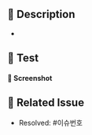 ## 🍍 Description
<!-- 작업한 내용을 적어주세요 -->
- 

## 🍒 Test
<!-- 테스트 방법에 대해 설명해주세요 -->

#### 🍏 Screenshot
<!-- 테스트 결과 사진을 캡쳐하여 올려주세요 -->


## 🥝 Related Issue
<!-- 이 PR이 승인되면 닫을 Issue 번호를 작성해주세요. -->
- Resolved: #이슈번호
